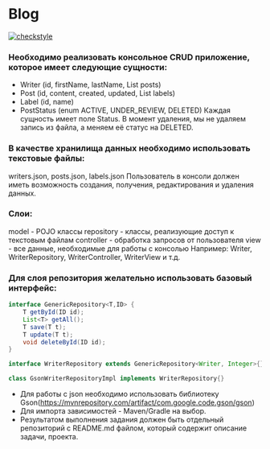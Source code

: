 # Blog

[![checkstyle](https://github.com/AlexBugrimov/some_blog/actions/workflows/checkstyle.yml/badge.svg)](https://github.com/AlexBugrimov/some_blog/actions/workflows/checkstyle.yml)

### Необходимо реализовать консольное CRUD приложение, которое имеет следующие сущности:

* Writer (id, firstName, lastName, List<Post> posts)
* Post (id, content, created, updated, List<Label> labels)
* Label (id, name)
* PostStatus (enum ACTIVE, UNDER_REVIEW, DELETED)
Каждая сущность имеет поле Status. В момент удаления, мы не удаляем запись из файла, а меняем её статус на DELETED.

### В качестве хранилища данных необходимо использовать текстовые файлы:
writers.json, posts.json, labels.json
Пользователь в консоли должен иметь возможность создания, получения, редактирования и удаления данных.

### Слои:
model - POJO клаcсы
repository - классы, реализующие доступ к текстовым файлам
controller - обработка запросов от пользователя
view - все данные, необходимые для работы с консолью
Например: Writer, WriterRepository, WriterController, WriterView и т.д.

### Для слоя репозитория желательно использовать базовый интерфейс:
```java
interface GenericRepository<T,ID> {
    T getById(ID id);
    List<T> getAll();
    T save(T t);
    T update(T t);
    void deleteById(ID id);
}
```
```java
interface WriterRepository extends GenericRepository<Writer, Integer>{}
```

```java
class GsonWriterRepositoryImpl implements WriterRepository{}
```

* Для работы с json необходимо использовать библиотеку Gson(https://mvnrepository.com/artifact/com.google.code.gson/gson)
* Для импорта зависимостей - Maven/Gradle на выбор.
* Результатом выполнения задания должен быть отдельный репозиторий с README.md файлом, который содержит описание задачи, проекта.
